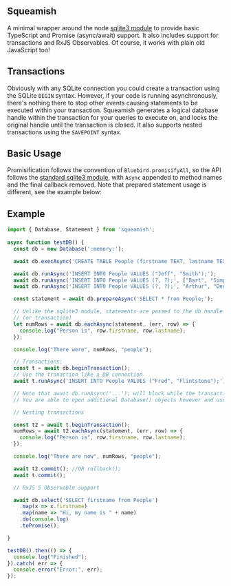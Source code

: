 ## Squeamish

A minimal wrapper around the node [sqlite3 module](https://github.com/mapbox/node-sqlite3/)
to provide basic TypeScript and Promise (async/await) support. It also includes
support for transactions and RxJS Observables. Of course, it works with plain
old JavaScript too!

## Transactions

Obviously with any SQLite connection you could create a transaction using the
SQLite `BEGIN` syntax.  However, if your code is running asynchronously,
there's nothing there to stop other events causing statements to be executed
within your transaction.  Squeamish generates a logical database handle within
the transaction for your queries to execute on, and locks the original handle
until the transaction is closed. It also supports nested transactions using the
`SAVEPOINT` syntax.

## Basic Usage

Promisification follows the convention of `Bluebird.promisifyAll`, so the API
follows the [standard sqlite3 module](https://github.com/mapbox/node-sqlite3/wiki/API), with `Async` appended to method names and
the final callback removed. 
Note that prepared statement usage is different, see the example below:

## Example

```typescript
import { Database, Statement } from 'squeamish';
    
async function testDB() {
  const db = new Database(':memory:');

  await db.execAsync('CREATE TABLE People (firstname TEXT, lastname TEXT);');

  await db.runAsync('INSERT INTO People VALUES ("Jeff", "Smith");');
  await db.runAsync('INSERT INTO People VALUES (?, ?);', ["Bart", "Simpson"]);
  await db.runAsync('INSERT INTO People VALUES (?, ?);', "Arthur", "Dent");

  const statement = await db.prepareAsync('SELECT * from People;');

  // Unlike the sqlite3 module, statements are passed to the db handle
  // (or transaction)
  let numRows = await db.eachAsync(statement, (err, row) => {
    console.log("Person is", row.firstname, row.lastname);
  });

  console.log("There were", numRows, "people");

  // Transactions:
  const t = await db.beginTransaction();
  // Use the tranaction like a DB connection
  await t.runAsync('INSERT INTO People VALUES ("Fred", "Flintstone");');

  // Note that await db.runAsync('...'); will block while the transaction is open
  // You are able to open additional Database() objects however and use those.

  // Nesting transactions

  const t2 = await t.beginTransaction();
  numRows = await t2.eachAsync(statement, (err, row) => {
    console.log("Person is", row.firstname, row.lastname);
  });

  console.log("There are now", numRows, "people");

  await t2.commit(); //OR rollback();
  await t.commit();

  // RxJS 5 Observable support

  await db.select('SELECT firstname from People')
    .map(x => x.firstname)
    .map(name => "Hi, my name is " + name)
    .do(console.log)
    .toPromise();

}

testDB().then(() => {
  console.log("Finished");
}).catch( err => {
  console.error("Error:", err);
});
```

